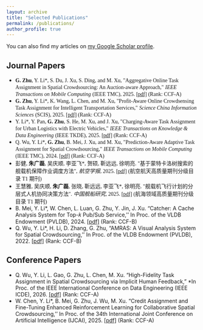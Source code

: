 ```yaml
---
layout: archive
title: "Selected Publications"
permalink: /publications/
author_profile: true
---
```


You can also find my articles on [my Google Scholar profile](https://scholar.google.com.hk/?hl=zh-CN).

## Journal Papers

- <font face="Times New Roman">**G. Zhu**, Y. Li*, S. Du, J. Xu, S. Ding, and M. Xu, "Aggregative Online Task Assignment in Spatial Crowdsourcing: An Auction-aware Approach,"</font> <font face="Times New Roman">*IEEE Transactions on Mobile Computing*</font> <font face="Times New Roman">(IEEE TMC), 2025. [[pdf]](#) (Rank: CCF-A)</font>
- <font face="Times New Roman">**G. Zhu**, Y. Li*, K. Wang, L. Chen, and M. Xu, "Profit-Aware Online Crowdsensing Task Assignment for Intelligent Transportation Services,"</font> <font face="Times New Roman">*Science China Information Sciences*</font> <font face="Times New Roman">(SCIS), 2025. [[pdf]](#) (Rank: CCF-A)</font>
- <font face="Times New Roman">Y. Li*, Y. Pan, **G. Zhu**, S. He, M. Xu, and J. Xu, "Charging-Aware Task Assignment for Urban Logistics with Electric Vehicles,"</font> <font face="Times New Roman">*IEEE Transactions on Knowledge & Data Engineering*</font> <font face="Times New Roman">(IEEE TKDE), 2025. [[pdf]](#) (Rank: CCF-A)</font>
- <font face="Times New Roman">Q. Wu, Y. Li*, **G. Zhu**, B. Mei, J. Xu, and M. Xu, "Prediction-Aware Adaptive Task Assignment for Spatial Crowdsourcing,"</font> <font face="Times New Roman">*IEEE Transactions on Mobile Computing*</font> <font face="Times New Roman">(IEEE TMC), 2024. [[pdf]](#) (Rank: CCF-A)</font>
- <font face="楷体">彭健, **朱广磊**, 吴庆顺, 李亚飞*, 贺硕, 靳远远, 徐明亮. "基于蒙特卡洛树搜索的舰载机保障作业调度方法",</font> <font face="楷体">*航空学报*</font><font face="楷体">, 2025. [[pdf]](#) (航空航天高质量期刊分级目录 T1 期刊)</font>
- <font face="楷体">王慧雅, 吴庆顺, **朱广磊**, 张晓, 靳远远, 李亚飞*, 徐明亮. "舰载机飞行计划的分层式人机协同决策方法".</font> <font face="楷体">*中国舰船研究*</font><font face="楷体">, 2025. [[pdf]](#) (航海领域高质量期刊分级目录 T1 期刊)</font>
- B. Mei, Y. Li*, W. Chen, L. Luan, G. Zhu, Y. Jin, J. Xu. “Catcher: A Cache Analysis System for Top-𝑘 Pub/Sub Service,’’ In Proc. of the VLDB Endowment (PVLDB), 2024. [[pdf]](#) (Rank: CCF-B)
- Q. Wu, Y. Li*, H. Li, D. Zhang, G. Zhu, “AMRAS: A Visual Analysis System for Spatial Crowdsourcing,’’ In Proc. of the VLDB Endowment (PVLDB), 2022. [[pdf]](#) (Rank: CCF-B)


## Conference Papers
- Q. Wu, Y. Li, L. Gao, G. Zhu, L. Chen, M. Xu. “High-Fidelity Task Assignment in Spatial Crowdsourcing via Implicit Human Feedback,” *In Proc. of the IEEE International Conference on Data Engineering (IEEE ICDE), 2026. [[pdf]](#) (Rank: CCF-A)
- W. Chen, Y. Li*, B. Mei, G. Zhu, J. Wu, M. Xu. “Credit Assignment and Fine-Tuning Enhanced Reinforcement Learning for Collaborative Spatial Crowdsourcing,’’ In Proc. of the 34th International Joint Conference on Artificial Intelligence (IJCAI), 2025. [[pdf]](#) (Rank: CCF-A)
